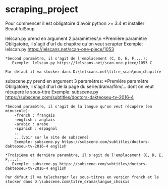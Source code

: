 # scraping_project
Pour commencer il est obligatoire d'avoir python >= 3.4 et installer BeautifulSoup

lelscan.py prend en argument 2 paramètres:\n
    *Première paramètre Obligatoire, il s'agit d'url du chapitre qu'on veut scrapter
        Exemple: lelscan.py https://lelscans.net/scan-one-piece/1053
        
    *Second paramètre, il s'agit de l'emplacement (C, D, E, F,...):
       Exemple: lelscan.py https://lelscans.net/scan-one-piece/1053 C
    
    Par défaut il va stocker dans D:\lelscans.net\titre_scan\num_chapitre
 
 
 
subscene.py prend en argument 3 paramètres:
    *Première paramètre Obligatoire, il s'agit d'url de la page du serie/drama/film/... dont on veut récuperé le sous-titre
        Exemple: subscene.py https://subscene.com/subtitles/doctors-dakteoseu-tv-2016-4
        
    *Second paramètre, il s'agit de la langue qu'on veut récupére (en minuscule):
        -french : français
        -english : anglais
        -arabic : arabe
        -spanish : espagnol
        ...
        ...(voir sur le site de subscene)
        Exemple: subscene.py https://subscene.com/subtitles/doctors-dakteoseu-tv-2016-4 english
    
    *Troisième et dernière paramètre, il s'agit de l'emplacement (C, D, E, F,...):
       Exemple: subscene.py https://subscene.com/subtitles/doctors-dakteoseu-tv-2016-4 english
    
    Par défaut il va telecharger les sous-titres en version french et le stocker dans D:\subscene.com\titre_drama\langue_choisis
